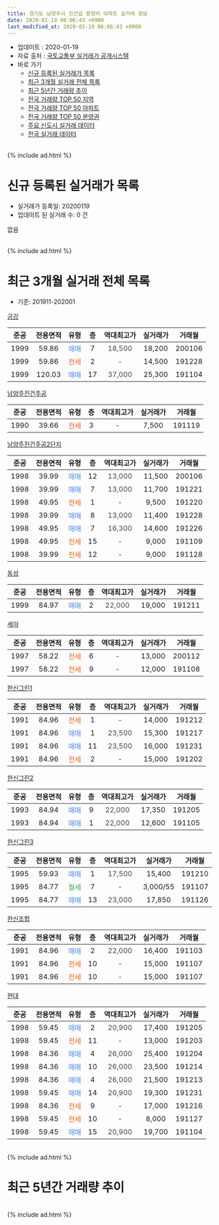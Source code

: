 ```yaml
---
title: 경기도 남양주시 진건읍 용정리 아파트 실거래 정보
date: 2020-01-19 06:06:43 +0900
last_modified_at: 2020-01-19 06:06:43 +0900
---
```


* 업데이트 : 2020-01-19
* 자료 출처 : [국토교통부 실거래가 공개시스템](http://rt.molit.go.kr)
* 바로 가기
    * [신규 등록된 실거래가 목록](#신규-등록된-실거래가-목록)
    * [최근 3개월 실거래 전체 목록](#최근-3개월-실거래-전체-목록)
    * [최근 5년간 거래량 추이](#최근-5년간-거래량-추이)
    * [전국 거래량 TOP 50 지역](https://apt-info.github.io/apt-trade-info/최근-3개월-전국에서-가장-거래가-많이-발생한-지역)
    * [전국 거래량 TOP 50 아파트](https://apt-info.github.io/apt-trade-info/최근-3개월-전국에서-가장-거래가-많이-발생한-아파트)
    * [전국 거래량 TOP 50 분양권](https://apt-info.github.io/apt-trade-info/최근-3개월-전국에서-가장-거래가-많이-발생한-분양권)
    * [주요 신도시 실거래 데이터](https://apt-info.github.io/apt-trade-info/주요-신도시)
    * [전국 실거래 데이터](https://apt-info.github.io/apt-trade-info/전국)
<br>
{% include ad.html %}
<br>

# 신규 등록된 실거래가 목록
* 실거래가 등록일: 20200119
* 업데이트 된 실거래 수: 0 건

없음

<br>
{% include ad.html %}
<br>

# 최근 3개월 실거래 전체 목록
* 기준: 201911-202001


[금강](https://search.naver.com/search.naver?query=%EA%B2%BD%EA%B8%B0%EB%8F%84+%EB%82%A8%EC%96%91%EC%A3%BC%EC%8B%9C+%EC%A7%84%EA%B1%B4%EC%9D%8D+%EC%9A%A9%EC%A0%95%EB%A6%AC+%EA%B8%88%EA%B0%95)

|준공|전용면적|유형|층|역대최고가|실거래가|거래월|
|:---:|:---:|:---:|:---:|:---:|:---:|:---:|
|1999|59.86|<span style="color:#4285f3">매매</span>|7|<span style="color:#444444">18,500</span>|18,200|200106|
|1999|59.86|<span style="color:#ff5a00">전세</span>|2|<span style="color:#444444">-</span>|14,500|191228|
|1999|120.03|<span style="color:#4285f3">매매</span>|17|<span style="color:#444444">37,000</span>|25,300|191104|

[남양주진건주공](https://search.naver.com/search.naver?query=%EA%B2%BD%EA%B8%B0%EB%8F%84+%EB%82%A8%EC%96%91%EC%A3%BC%EC%8B%9C+%EC%A7%84%EA%B1%B4%EC%9D%8D+%EC%9A%A9%EC%A0%95%EB%A6%AC+%EB%82%A8%EC%96%91%EC%A3%BC%EC%A7%84%EA%B1%B4%EC%A3%BC%EA%B3%B5)

|준공|전용면적|유형|층|역대최고가|실거래가|거래월|
|:---:|:---:|:---:|:---:|:---:|:---:|:---:|
|1990|39.66|<span style="color:#ff5a00">전세</span>|3|<span style="color:#444444">-</span>|7,500|191119|

[남양주진건주공2단지](https://search.naver.com/search.naver?query=%EA%B2%BD%EA%B8%B0%EB%8F%84+%EB%82%A8%EC%96%91%EC%A3%BC%EC%8B%9C+%EC%A7%84%EA%B1%B4%EC%9D%8D+%EC%9A%A9%EC%A0%95%EB%A6%AC+%EB%82%A8%EC%96%91%EC%A3%BC%EC%A7%84%EA%B1%B4%EC%A3%BC%EA%B3%B52%EB%8B%A8%EC%A7%80)

|준공|전용면적|유형|층|역대최고가|실거래가|거래월|
|:---:|:---:|:---:|:---:|:---:|:---:|:---:|
|1998|39.99|<span style="color:#4285f3">매매</span>|12|<span style="color:#444444">13,000</span>|11,500|200106|
|1998|39.99|<span style="color:#4285f3">매매</span>|7|<span style="color:#444444">13,000</span>|11,700|191221|
|1998|49.95|<span style="color:#ff5a00">전세</span>|1|<span style="color:#444444">-</span>|9,500|191220|
|1998|39.99|<span style="color:#4285f3">매매</span>|8|<span style="color:#444444">13,000</span>|11,400|191228|
|1998|49.95|<span style="color:#4285f3">매매</span>|7|<span style="color:#444444">16,300</span>|14,600|191226|
|1998|49.95|<span style="color:#ff5a00">전세</span>|15|<span style="color:#444444">-</span>|9,000|191109|
|1998|39.99|<span style="color:#ff5a00">전세</span>|12|<span style="color:#444444">-</span>|9,000|191128|

[동성](https://search.naver.com/search.naver?query=%EA%B2%BD%EA%B8%B0%EB%8F%84+%EB%82%A8%EC%96%91%EC%A3%BC%EC%8B%9C+%EC%A7%84%EA%B1%B4%EC%9D%8D+%EC%9A%A9%EC%A0%95%EB%A6%AC+%EB%8F%99%EC%84%B1)

|준공|전용면적|유형|층|역대최고가|실거래가|거래월|
|:---:|:---:|:---:|:---:|:---:|:---:|:---:|
|1999|84.97|<span style="color:#4285f3">매매</span>|2|<span style="color:#444444">22,000</span>|19,000|191211|

[세아](https://search.naver.com/search.naver?query=%EA%B2%BD%EA%B8%B0%EB%8F%84+%EB%82%A8%EC%96%91%EC%A3%BC%EC%8B%9C+%EC%A7%84%EA%B1%B4%EC%9D%8D+%EC%9A%A9%EC%A0%95%EB%A6%AC+%EC%84%B8%EC%95%84)

|준공|전용면적|유형|층|역대최고가|실거래가|거래월|
|:---:|:---:|:---:|:---:|:---:|:---:|:---:|
|1997|58.22|<span style="color:#ff5a00">전세</span>|6|<span style="color:#444444">-</span>|13,000|200112|
|1997|58.22|<span style="color:#ff5a00">전세</span>|9|<span style="color:#444444">-</span>|12,000|191108|

[한신그린1](https://search.naver.com/search.naver?query=%EA%B2%BD%EA%B8%B0%EB%8F%84+%EB%82%A8%EC%96%91%EC%A3%BC%EC%8B%9C+%EC%A7%84%EA%B1%B4%EC%9D%8D+%EC%9A%A9%EC%A0%95%EB%A6%AC+%ED%95%9C%EC%8B%A0%EA%B7%B8%EB%A6%B01)

|준공|전용면적|유형|층|역대최고가|실거래가|거래월|
|:---:|:---:|:---:|:---:|:---:|:---:|:---:|
|1991|84.96|<span style="color:#ff5a00">전세</span>|1|<span style="color:#444444">-</span>|14,000|191212|
|1991|84.96|<span style="color:#4285f3">매매</span>|1|<span style="color:#444444">23,500</span>|15,300|191217|
|1991|84.96|<span style="color:#4285f3">매매</span>|11|<span style="color:#444444">23,500</span>|16,000|191231|
|1991|84.96|<span style="color:#ff5a00">전세</span>|2|<span style="color:#444444">-</span>|15,000|191202|

[한신그린2](https://search.naver.com/search.naver?query=%EA%B2%BD%EA%B8%B0%EB%8F%84+%EB%82%A8%EC%96%91%EC%A3%BC%EC%8B%9C+%EC%A7%84%EA%B1%B4%EC%9D%8D+%EC%9A%A9%EC%A0%95%EB%A6%AC+%ED%95%9C%EC%8B%A0%EA%B7%B8%EB%A6%B02)

|준공|전용면적|유형|층|역대최고가|실거래가|거래월|
|:---:|:---:|:---:|:---:|:---:|:---:|:---:|
|1993|84.94|<span style="color:#4285f3">매매</span>|9|<span style="color:#444444">22,000</span>|17,350|191205|
|1993|84.94|<span style="color:#4285f3">매매</span>|1|<span style="color:#444444">22,000</span>|12,600|191105|

[한신그린3](https://search.naver.com/search.naver?query=%EA%B2%BD%EA%B8%B0%EB%8F%84+%EB%82%A8%EC%96%91%EC%A3%BC%EC%8B%9C+%EC%A7%84%EA%B1%B4%EC%9D%8D+%EC%9A%A9%EC%A0%95%EB%A6%AC+%ED%95%9C%EC%8B%A0%EA%B7%B8%EB%A6%B03)

|준공|전용면적|유형|층|역대최고가|실거래가|거래월|
|:---:|:---:|:---:|:---:|:---:|:---:|:---:|
|1995|59.93|<span style="color:#4285f3">매매</span>|1|<span style="color:#444444">17,500</span>|15,400|191210|
|1995|84.77|<span style="color:#34a853">월세</span>|7|<span style="color:#444444">-</span>|3,000/55|191107|
|1995|84.77|<span style="color:#4285f3">매매</span>|13|<span style="color:#444444">23,000</span>|17,850|191126|

[한신조합](https://search.naver.com/search.naver?query=%EA%B2%BD%EA%B8%B0%EB%8F%84+%EB%82%A8%EC%96%91%EC%A3%BC%EC%8B%9C+%EC%A7%84%EA%B1%B4%EC%9D%8D+%EC%9A%A9%EC%A0%95%EB%A6%AC+%ED%95%9C%EC%8B%A0%EC%A1%B0%ED%95%A9)

|준공|전용면적|유형|층|역대최고가|실거래가|거래월|
|:---:|:---:|:---:|:---:|:---:|:---:|:---:|
|1991|84.96|<span style="color:#4285f3">매매</span>|2|<span style="color:#444444">22,000</span>|16,400|191103|
|1991|84.96|<span style="color:#ff5a00">전세</span>|10|<span style="color:#444444">-</span>|15,000|191107|
|1991|84.96|<span style="color:#ff5a00">전세</span>|10|<span style="color:#444444">-</span>|15,000|191107|

[현대](https://search.naver.com/search.naver?query=%EA%B2%BD%EA%B8%B0%EB%8F%84+%EB%82%A8%EC%96%91%EC%A3%BC%EC%8B%9C+%EC%A7%84%EA%B1%B4%EC%9D%8D+%EC%9A%A9%EC%A0%95%EB%A6%AC+%ED%98%84%EB%8C%80)

|준공|전용면적|유형|층|역대최고가|실거래가|거래월|
|:---:|:---:|:---:|:---:|:---:|:---:|:---:|
|1998|59.45|<span style="color:#4285f3">매매</span>|2|<span style="color:#444444">20,900</span>|17,400|191205|
|1998|59.45|<span style="color:#ff5a00">전세</span>|11|<span style="color:#444444">-</span>|13,000|191203|
|1998|84.36|<span style="color:#4285f3">매매</span>|4|<span style="color:#444444">26,000</span>|25,400|191204|
|1998|84.36|<span style="color:#4285f3">매매</span>|10|<span style="color:#444444">26,000</span>|23,500|191214|
|1998|84.36|<span style="color:#4285f3">매매</span>|4|<span style="color:#444444">26,000</span>|21,500|191213|
|1998|59.45|<span style="color:#4285f3">매매</span>|14|<span style="color:#444444">20,900</span>|19,300|191231|
|1998|84.36|<span style="color:#ff5a00">전세</span>|9|<span style="color:#444444">-</span>|17,000|191216|
|1998|59.45|<span style="color:#ff5a00">전세</span>|10|<span style="color:#444444">-</span>|8,000|191127|
|1998|59.45|<span style="color:#4285f3">매매</span>|15|<span style="color:#444444">20,900</span>|19,700|191104|


<br>
{% include ad.html %}
<br>

# 최근 5년간 거래량 추이


<div style="width:100%;">
    <canvas id="deal_progress" height="200"></canvas>
</div>

<script>
new Chart(document.getElementById("deal_progress"), {
    type: 'line',
    data: {
        labels: ['201501','201502','201503','201504','201505','201506','201507','201508','201509','201510','201511','201512','201601','201602','201603','201604','201605','201606','201607','201608','201609','201610','201611','201612','201701','201702','201703','201704','201705','201706','201707','201708','201709','201710','201711','201712','201801','201802','201803','201804','201805','201806','201807','201808','201809','201810','201811','201812','201901','201902','201903','201904','201905','201906','201907','201908','201909','201910','201911','201912','202001'],
        datasets: [{
            label: '매매',
            pointRadius: 1,
            data: [35, 52, 48, 38, 39, 40, 35, 30, 31, 38, 18, 15, 27, 27, 22, 17, 19, 20, 30, 33, 21, 25, 15, 12, 9, 14, 13, 19, 13, 24, 22, 23, 25, 20, 21, 15, 21, 17, 28, 13, 11, 14, 14, 9, 14, 14, 7, 10, 15, 10, 10, 9, 11, 9, 7, 4, 12, 10, 5, 13, 2],
            borderColor: "rgba(255, 201, 14, 1)",
            backgroundColor: "rgba(255, 201, 14, 0.5)",
            fill: false,
            lineTension: 0
        },{
            label: '전월세',
            pointRadius: 1,
            data: [14, 12, 21, 21, 19, 18, 19, 17, 10, 22, 10, 10, 13, 7, 18, 13, 17, 14, 8, 11, 10, 20, 12, 10, 5, 19, 10, 14, 12, 17, 12, 9, 18, 7, 19, 17, 15, 16, 17, 9, 13, 10, 13, 13, 14, 10, 14, 7, 17, 17, 18, 14, 5, 11, 12, 7, 17, 18, 8, 6, 1],
            borderColor: "rgba(0, 141, 185, 1)",
            backgroundColor: "rgba(0, 141, 185, 0.5)",
            fill: false,
            lineTension: 0
        }
        ]
    },
    options: {
        responsive: true,
        title: {
            display: false
        },
        tooltips: {
            mode: 'index',
            intersect: false
        },
        hover: {
            mode: 'nearest',
            intersect: true
        },
        scales: {
            xAxes: [{
                display: true,
                scaleLabel: {
                    display: true,
                    labelString: '년/월'
                }
            }],
            yAxes: [{
                display: true,
                ticks: {
                    suggestedMin: 0,
                },
                scaleLabel: {
                    display: true,
                    labelString: '실거래 수'
                }
            }]
        }
    }
});

</script>


<br>
{% include ad.html %}
<br>

